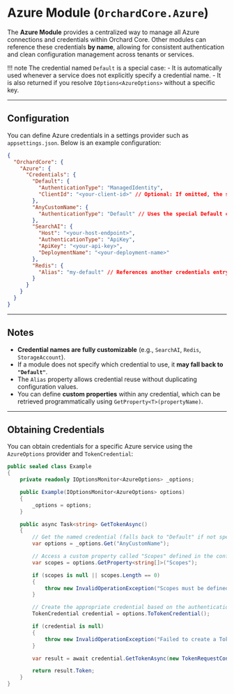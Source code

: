 # Azure Module (`OrchardCore.Azure`)

The **Azure Module** provides a centralized way to manage all Azure connections and credentials within Orchard Core.
Other modules can reference these credentials **by name**, allowing for consistent authentication and clean configuration management across tenants or services.

!!! note 
    The credential named `Default` is a special case:
     - It is automatically used whenever a service does not explicitly specify a credential name.
     - It is also returned if you resolve `IOptions<AzureOptions>` without a specific key.

---

## Configuration

You can define Azure credentials in a settings provider such as `appsettings.json`.
Below is an example configuration:

```json
{
  "OrchardCore": {
    "Azure": {
      "Credentials": {
        "Default": {
          "AuthenticationType": "ManagedIdentity",
          "ClientId": "<your-client-id>" // Optional: If omitted, the system-assigned managed identity will be used.
        },
        "AnyCustomName": {
          "AuthenticationType": "Default" // Uses the special Default credential
        },
        "SearchAI": {
          "Host": "<your-host-endpoint>",
          "AuthenticationType": "ApiKey",
          "ApiKey": "<your-api-key>",
          "DeploymentName": "<your-deployment-name>"
        },
        "Redis": {
          "Alias": "my-default" // References another credentials entry (here, "my-default")
        }
      }
    }
  }
}
```

---

## Notes

* **Credential names are fully customizable** (e.g., `SearchAI`, `Redis`, `StorageAccount`).
* If a module does not specify which credential to use, it **may fall back to `"Default"`**.
* The `Alias` property allows credential reuse without duplicating configuration values.
* You can define **custom properties** within any credential, which can be retrieved programmatically using `GetProperty<T>(propertyName)`.

---

## Obtaining Credentials

You can obtain credentials for a specific Azure service using the `AzureOptions` provider and `TokenCredential`:

```csharp
public sealed class Example
{
    private readonly IOptionsMonitor<AzureOptions> _options;

    public Example(IOptionsMonitor<AzureOptions> options)
    {
        _options = options;
    }

    public async Task<string> GetTokenAsync()
    {
        // Get the named credential (falls back to "Default" if not specified).
        var options = _options.Get("AnyCustomName");

        // Access a custom property called "Scopes" defined in the configuration.
        var scopes = options.GetProperty<string[]>("Scopes");

        if (scopes is null || scopes.Length == 0)
        {
            throw new InvalidOperationException("Scopes must be defined in the configuration for the Redis credential.");
        }

        // Create the appropriate credential based on the authentication type.
        TokenCredential credential = options.ToTokenCredential();

        if (credential is null)
        {
            throw new InvalidOperationException("Failed to create a TokenCredential from the Redis options.");
        }

        var result = await credential.GetTokenAsync(new TokenRequestContext(scopes), CancellationToken.None);

        return result.Token;
    }
}
```
